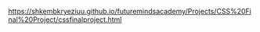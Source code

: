https://shkembkryeziuu.github.io/futuremindsacademy/Projects/CSS%20Final%20Project/cssfinalproject.html
